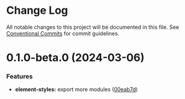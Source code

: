# Change Log

All notable changes to this project will be documented in this file.
See [Conventional Commits](https://conventionalcommits.org) for commit guidelines.

# 0.1.0-beta.0 (2024-03-06)


### Features

* **element-styles:** export more modules ([00eab7d](https://github.com/firstcoders/monorepo/commit/00eab7d1d547e2a8232640b5fb217517be2c3bd6))
